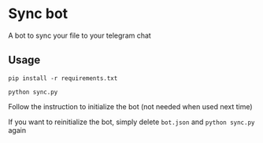 # Sync bot
A bot to sync your file to your telegram chat

## Usage

`pip install -r requirements.txt`

`python sync.py`

Follow the instruction to initialize the bot (not needed when used next time)

If you want to reinitialize the bot, simply delete `bot.json` and `python sync.py` again
